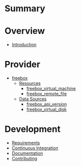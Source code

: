 # Summary

# Overview

- [Introduction](./README.md)

# Provider

- [freebox](./provider.md)
  - [Resources]()
    - [freebox_virtual_machine](./resources/virtual_machine.md)
    - [freebox_remote_file](./resources/remote_file.md)
  - [Data Sources]()
    - [freebox_api_version](./data-sources/api_version.md)
    - [freebox_virtual_disk](./data-sources/virtual_disk.md)

# Development

- [Requirements](./development/requirements.md)
- [Continuous Integration](./development/continuous-integration.md)
- [Documentation](./development/documentation.md)
- [Contributing](./development/contributing.md)
